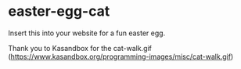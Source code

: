 # easter-egg-cat
Insert this into your website for a fun easter egg.

Thank you to Kasandbox for the cat-walk.gif (https://www.kasandbox.org/programming-images/misc/cat-walk.gif)